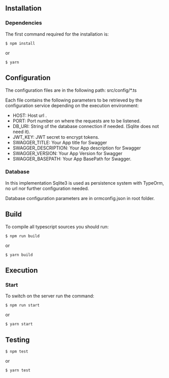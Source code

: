 ## Installation

### Dependencies

The first command required for the installation is:

    $ npm install

or

    $ yarn

## Configuration

The configuration files are in the following path: src/config/\*.ts

Each file contains the following parameters to be retrieved by the configuration service depending on the execution environment:

- HOST: Host url .
- PORT: Port number on where the requests are to be listened.
- DB_URI: String of the database connection if needed. (Sqlite does not need it).
- JWT_KEY: JWT secret to encrypt tokens.
- SWAGGER_TITLE: Your App title for Swagger
- SWAGGER_DESCRIPTION: Your App description for Swagger
- SWAGGER_VERSION: Your App Version for Swagger
- SWAGGER_BASEPATH: Your App BasePath for Swagger.

### Database

In this implementation Sqlite3 is used as persistence system with TypeOrm, no url nor further configuration needed.

Database configuration parameters are in ormconfig.json in root folder.

## Build

To compile all typescript sources you should run:

    $ npm run build

or

    $ yarn build

## Execution

### Start

To switch on the server run the command:

    $ npm run start

or

    $ yarn start

## Testing

    $ npm test

or

    $ yarn test
